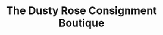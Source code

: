 ---
title: "The Dusty Rose Consignment Boutique"
url: /peachtree-city/the-dusty-rose-consignment-boutique/
shop: clothes
---